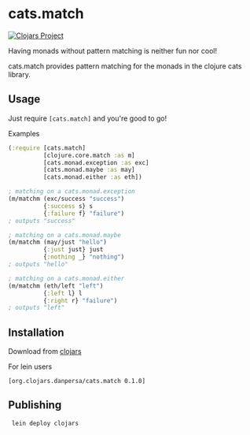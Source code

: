 # cats.match

[![Clojars Project](https://img.shields.io/clojars/v/org.clojars.danpersa/cats.match.svg)](https://clojars.org/org.clojars.danpersa/cats.match)

Having monads without pattern matching is neither fun nor cool!

cats.match provides pattern matching for the monads in the clojure cats library.

## Usage
Just require `[cats.match]` and you're good to go!

Examples
```clojure
(:require [cats.match]
          [clojure.core.match :as m]
          [cats.monad.exception :as exc]
          [cats.monad.maybe :as may]
          [cats.monad.either :as eth])

; matching on a cats.monad.exception
(m/matchm (exc/success "success")
          {:success s} s
          {:failure f} "failure")
; outputs "success"

; matching on a cats.monad.maybe
(m/matchm (may/just "hello")
          {:just just} just
          {:nothing _} "nothing")
; outputs "hello"

; matching on a cats.monad.either
(m/matchm (eth/left "left")
          {:left l} l
          {:right r} "failure")
; outputs "left"
```

## Installation

Download from [clojars](https://clojars.org/org.clojars.danpersa/cats.match)

For lein users

    [org.clojars.danpersa/cats.match 0.1.0]

## Publishing

     lein deploy clojars

